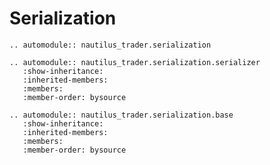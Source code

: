 # Serialization

```{eval-rst}
.. automodule:: nautilus_trader.serialization
```

```{eval-rst}
.. automodule:: nautilus_trader.serialization.serializer
   :show-inheritance:
   :inherited-members:
   :members:
   :member-order: bysource
```

```{eval-rst}
.. automodule:: nautilus_trader.serialization.base
   :show-inheritance:
   :inherited-members:
   :members:
   :member-order: bysource
```
